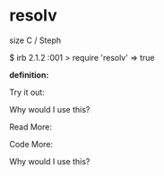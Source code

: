 # resolv

size C / Steph

$ irb
2.1.2 :001 > require 'resolv'
 => true

**definition:**

Try it out:


Why would I use this?

Read More:

Code More:

Why would I use this?
